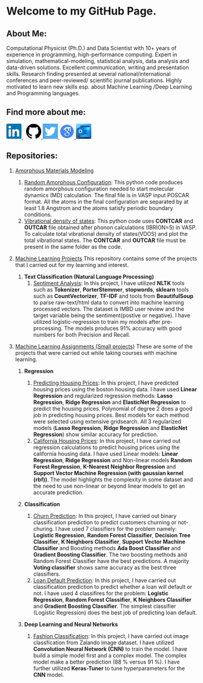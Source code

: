<html>
 <head>
  <meta name="google-site-verification" content="yVVQ8387YmZi78yWpO4UiQ9wEr2ggY7De1BCvIAlJw8" />
  </html>

# Welcome to my GitHub Page. 

## About Me:
 Computational Physicist (Ph.D.) and Data Scientist with 10+ years of experience in programming, high-performance computing. 
 Expert in simulation, mathematical-modeling, statistical analysis, data analysis and data-driven solutions. 
 Excellent communication, writing and presentation skills.
 Research finding presented at several national/international conferences and peer-reviewed/ scientific journal publications.
 Highly motivated to learn new skills esp. about Machine Learning /Deep Learning and Programming languages.
 
## Find more about me: 


<p>
  <a href="https://www.linkedin.com/in/bishal-bhattarai/" rel="nofollow noreferrer">
    <img src="images/LinkedIn.png" width = "40" alt="linkedin"> 
  </a> &nbsp; 
  <a href="https://github.com/i-bishalb" rel="nofollow noreferrer">
    <img src="images/Github.png" width = "40" alt="github"> 
  </a>
  <a href="https://twitter.com/i_bishalb" rel="nofollow noreferrer">
    <img src="images/twitter.png" width = "40" alt="twitter"> 
  </a>
  <a href="https://scholar.google.com/citations?user=LRJLcRQAAAAJ&hl=en&oi=ao" rel="nofollow noreferrer">
    <img src="images/google.png" width = "40" alt="googlescholar"> 
  </a>
 <a href="mailto:bishal_bhattarai@outlook.com" rel="nofollow noreferrer">
    <img src="images/Outlook_Logo.png" width = "40" alt="twitter"> 
  </a>
</p>

 
 
 ## Repositories:
 
 1. [Amorphous Materials Modeling](https://github.com/i-bishalb/Amorphous_Modeling) 
    1. [Random Amorphous Configuration](https://github.com/i-bishalb/Amorphous_Modeling/blob/main/Random_amorphous_configuration/Random_Configuration_Generator.py): This python code produces random amorphous configuration needed to start molecular dynamics (MD) calculation. The final file is in VASP input POSCAR format. All the atoms in the final configuration are separated by at least 1.8 Angstrom and the atoms satisfy periodic boundary conditions.
    2. [Vibrational density of states](https://github.com/i-bishalb/Amorphous_Modeling/blob/main/Vibrational_density_of_states/VASP_OUTCAR_to_TOTAL_VDOS.py): This python code uses **CONTCAR** and **OUTCAR** file obtained after phonon calculations (IBRION=5) in VASP. To calculate total vibrational density of states(VDOS) and plot the total vibrational states. The **CONTCAR** and **OUTCAR** file must be present in the same folder as the code.
     
 
 2. [Machine Learning Projects](https://github.com/i-bishalb/MachineLearningProjects)
    This repository contains some of the projects that I carried out for my learning and interest.
    1. **Text Classification (Natural Language Processing)**
       1. [Sentiment Analysis](https://github.com/i-bishalb/MachineLearningProjects/blob/main/Sentiment_Analysis/Sentiment_Analysis.ipynb): 
          In this project, I have utilized **NLTK** tools such as **Tokenizer**, **PorterStemmer**, **stopwords**, **sklearn** tools such as **CountVectorizer**, **TF-IDF** and tools from **BeautifulSoup** to parse raw-text/html data to convert into machine learning processed vectors. The dataset is IMBD user review and the target variable being the sentiment(postive or negative). I have utilized logistic-regression to train my models after pre-processing. The models produces 91% accuracy with good numbers for both Precision and Recall.
   

 3. [Machine Learning Assignments (Small projects)](https://github.com/i-bishalb/MachineLearningAssignments)
    These are some of the projects that were carried out while taking courses with machine learning.
    1. **Regression**
       1. [Predicting Housing Prices](https://github.com/i-bishalb/MachineLearningAssignments/blob/main/Predicting_Housing_Prices_Regression/Predicting_Housing_Prices_Regression.ipynb): 
     In this project, I have predicted housing prices using the boston housing data. I have used **Linear Regression** and regularized regression methods: **Lasso Regression**, **Ridge Regression** and **ElasticNet Regression** to predict the housing prices. Polynomial of degree 2 does a good job in predicting housing prices. Best models for each method were selected using extensive gridsearch. All 3 regularized models (**Lasso Regression**, **Ridge Regression** and **ElasticNet Regression**) show similar accuracy for prediction. 
       2. [California Housing Prices](https://github.com/i-bishalb/MachineLearningAssignments/blob/main/Housing_Prices_Regression/California_Housing_Regression.ipynb): 
      In this project, I have carried out regression calculations to predict housing prices using the california housing data. I have used Linear models:
      **Linear Regression**, **Ridge Regression** and Non-linear models **Random Forest Regression**, **K-Nearest Neighbor Regression** and **Support Vector Machine Regression (with gaussian kernel (rbf))**. The model highlights the complexity in some dataset and the need to use non-linear or beyond linear models to get an accurate prediction.
     2. **Classification**
        1. [Churn Prediction](https://github.com/i-bishalb/MachineLearningAssignments/blob/main/Bank_Customers_Churn_Classification/Churn_Classification.ipynb): 
           In this project, I have carried out binary classification prediction to predict customers churning or not-churing. I have used 7 classifiers for the problem namely: **Logistic Regression**, **Random Forest Classifier**, **Decision Tree Classifier**, **K Neighbors Classifier**, **Support Vector Machine Classifier** and Boosting methods **Ada Boost Classifier** and **Gradient Boosting Classifier**. The two boosting methods and Random Forest Classifier have the best predictions. A majority **Voting classifier** shows same accuracy as the best three classifiers. 
        2. [Loan Default Prediction](https://github.com/i-bishalb/MachineLearningAssignments/blob/main/Loan_Default_Prediction/Single_family_loan_prediction.ipynb): 
           In this project, I have carried out classification prediction to predict whether a loan will default or not. I have used 4 classifires for the problem: **Logistic Regression**, **Random Forest Classifier**, **K Neighbors Classifier** and **Gradient Boosting Classifier**. The simplest classifier (Logistic Regression) does the best job of predicting loan default.
 
    3. **Deep Learning and Neural Networks**
       1. [Fashion Classification](https://github.com/i-bishalb/MachineLearningAssignments/blob/main/Zalando_Fashion_Classification/Zalando_Clothing_Classification.ipynb):
         In this project, I have carried out image classfication from Zalando image dataset. I have utilized **Convolution Neural Network (CNN)** to train the model. I have build a simple model first and a complex model. The complex model make a better prediction (88 % versus 91 %). I have further utilized **Keras-Tuner** to tune hyperparameters for the **CNN** model.
 
        
   


<!--
**i-bishalb/i-bishalb** is a ✨ _special_ ✨ repository because its `README.md` (this file) appears on your GitHub profile.

Here are some ideas to get you started:

- 🔭 I’m currently working on ...
- 🌱 I’m currently learning ...
- 👯 I’m looking to collaborate on ...
- 🤔 I’m looking for help with ...
- 💬 Ask me about ...
- 📫 How to reach me: ...
- 😄 Pronouns: ...
- ⚡ Fun fact: ...
-->
